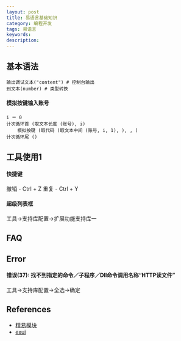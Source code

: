 ```yaml
---
layout: post
title: 易语言基础知识
category: 编程开发
tags: 易语言
keywords: 
description: 
---
```


## 基本语法

```
输出调试文本("content") # 控制台输出
到文本(number) # 类型转换
```

#### 模拟按键输入账号

```
i ＝ 0
计次循环首 (取文本长度 (账号), i)
	模拟按键 (取代码 (取文本中间 (账号, i, 1), ), , )
计次循环尾 ()
```

## 工具使用1

#### 快捷键

撤销 - Ctrl + Z
重复 - Ctrl + Y
#### 超级列表框

工具->支持库配置->扩展功能支持库一


## FAQ

## Error

####  错误(37): 找不到指定的命令／子程序／Dll命令调用名称“HTTP读文件”

工具->支持库配置->全选->确定

## References

* [精易模块](http://ec.125.la/)
* [exui](iexui.com)